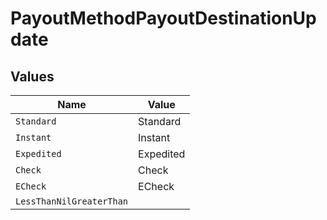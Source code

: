 # PayoutMethodPayoutDestinationUpdate


## Values

| Name                     | Value                    |
| ------------------------ | ------------------------ |
| `Standard`               | Standard                 |
| `Instant`                | Instant                  |
| `Expedited`              | Expedited                |
| `Check`                  | Check                    |
| `ECheck`                 | ECheck                   |
| `LessThanNilGreaterThan` | <nil>                    |